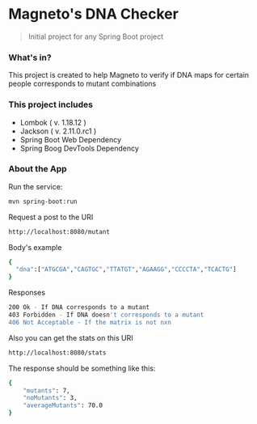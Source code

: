 # Magneto's DNA Checker
> Initial project for any Spring Boot project
### What's in?
This project is created to help Magneto to verify if DNA maps for certain people corresponds to mutant combinations

### This project includes
- Lombok ( v. 1.18.12 )
- Jackson ( v. 2.11.0.rc1 )
- Spring Boot Web Dependency
- Spring Boog DevTools Dependency

### About the App

Run the service:
```sh
mvn spring-boot:run
```

Request a post to the URI
```sh
http://localhost:8080/mutant
```

Body's example
```sh
{
  "dna":["ATGCGA","CAGTGC","TTATGT","AGAAGG","CCCCTA","TCACTG"]
}
```
Responses
```sh
200 Ok - If DNA corresponds to a mutant
403 Forbidden - If DNA doesn't corresponds to a mutant
406 Not Acceptable - If the matrix is not nxn
```

Also you can get the stats on this URI
```sh
http://localhost:8080/stats
```

The response should be something like this:
```sh
{
    "mutants": 7,
    "noMutants": 3,
    "averageMutants": 70.0
}
